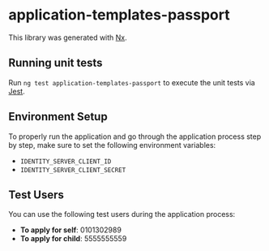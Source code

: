 # application-templates-passport

This library was generated with [Nx](https://nx.dev).

## Running unit tests

Run `ng test application-templates-passport` to execute the unit tests via [Jest](https://jestjs.io).

## Environment Setup

To properly run the application and go through the application process step by step, make sure to set the following environment variables:

- `IDENTITY_SERVER_CLIENT_ID`
- `IDENTITY_SERVER_CLIENT_SECRET`


## Test Users

You can use the following test users during the application process:

- **To apply for self**: 0101302989
- **To apply for child**: 5555555559
